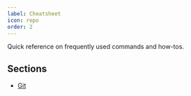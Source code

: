 ```yaml
---
label: Cheatsheet
icon: repo
order: 2
---
```

Quick reference on frequently used commands and how-tos.

## Sections

- [Git](../cheatsheet/git.md)